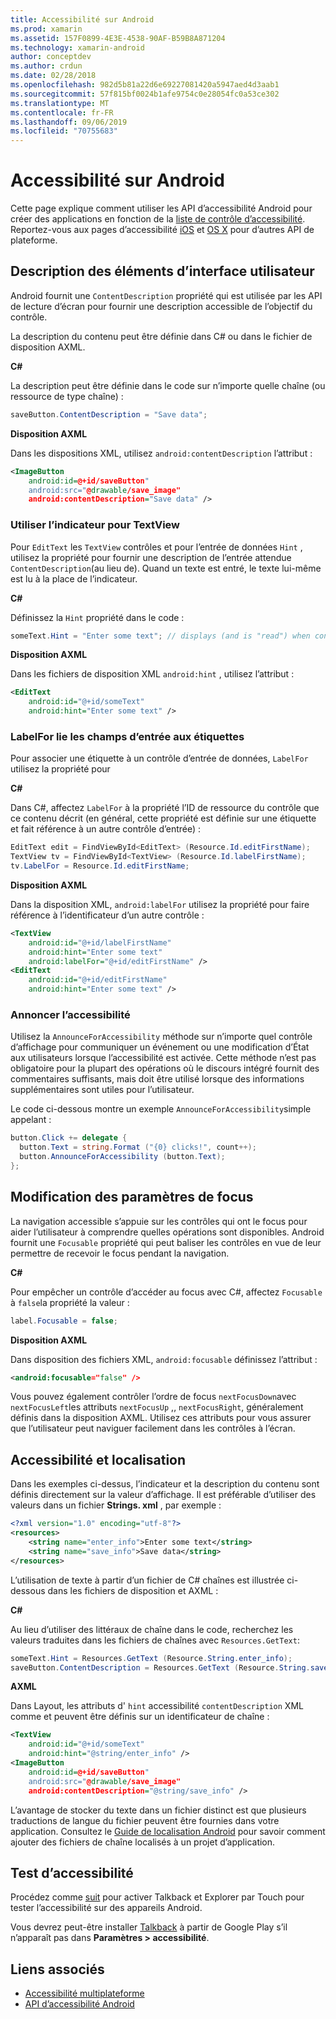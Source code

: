 ```yaml
---
title: Accessibilité sur Android
ms.prod: xamarin
ms.assetid: 157F0899-4E3E-4538-90AF-B59B8A871204
ms.technology: xamarin-android
author: conceptdev
ms.author: crdun
ms.date: 02/28/2018
ms.openlocfilehash: 982d5b81a22d6e69227081420a5947aed4d3aab1
ms.sourcegitcommit: 57f815bf0024b1afe9754c0e28054fc0a53ce302
ms.translationtype: MT
ms.contentlocale: fr-FR
ms.lasthandoff: 09/06/2019
ms.locfileid: "70755683"
---
```

# <a name="accessibility-on-android"></a>Accessibilité sur Android

Cette page explique comment utiliser les API d’accessibilité Android pour créer des applications en fonction de la [liste de contrôle d’accessibilité](~/cross-platform/app-fundamentals/accessibility.md).
Reportez-vous aux pages d’accessibilité [iOS](~/ios/app-fundamentals/accessibility.md) et [OS X](~/mac/app-fundamentals/accessibility.md) pour d’autres API de plateforme.

## <a name="describing-ui-elements"></a>Description des éléments d’interface utilisateur

Android fournit une `ContentDescription` propriété qui est utilisée par les API de lecture d’écran pour fournir une description accessible de l’objectif du contrôle.

La description du contenu peut être définie dans C# ou dans le fichier de disposition AXML.

**C#**

La description peut être définie dans le code sur n’importe quelle chaîne (ou ressource de type chaîne) :

```csharp
saveButton.ContentDescription = "Save data";
```

**Disposition AXML**

Dans les dispositions XML, utilisez `android:contentDescription` l’attribut :

```xml
<ImageButton
    android:id=@+id/saveButton"
    android:src="@drawable/save_image"
    android:contentDescription="Save data" />
```

### <a name="use-hint-for-textview"></a>Utiliser l’indicateur pour TextView

Pour `EditText` les `TextView` contrôles et pour l’entrée de données `Hint` , utilisez la propriété pour fournir une description de l’entrée attendue `ContentDescription`(au lieu de).
Quand un texte est entré, le texte lui-même est lu à la place de l’indicateur.

**C#**

Définissez la `Hint` propriété dans le code :

```csharp
someText.Hint = "Enter some text"; // displays (and is "read") when control is empty
```

**Disposition AXML**

Dans les fichiers de disposition XML `android:hint` , utilisez l’attribut :

```xml
<EditText
    android:id="@+id/someText"
    android:hint="Enter some text" />
```

### <a name="labelfor-links-input-fields-with-labels"></a>LabelFor lie les champs d’entrée aux étiquettes

Pour associer une étiquette à un contrôle d’entrée de données, `LabelFor` utilisez la propriété pour

**C#**

Dans C#, affectez `LabelFor` à la propriété l’ID de ressource du contrôle que ce contenu décrit (en général, cette propriété est définie sur une étiquette et fait référence à un autre contrôle d’entrée) :

```csharp
EditText edit = FindViewById<EditText> (Resource.Id.editFirstName);
TextView tv = FindViewById<TextView> (Resource.Id.labelFirstName);
tv.LabelFor = Resource.Id.editFirstName;
```

**Disposition AXML**

Dans la disposition XML, `android:labelFor` utilisez la propriété pour faire référence à l’identificateur d’un autre contrôle :

```xml
<TextView
    android:id="@+id/labelFirstName"
    android:hint="Enter some text"
    android:labelFor="@+id/editFirstName" />
<EditText
    android:id="@+id/editFirstName"
    android:hint="Enter some text" />
```

### <a name="announce-for-accessibility"></a>Annoncer l’accessibilité

Utilisez la `AnnounceForAccessibility` méthode sur n’importe quel contrôle d’affichage pour communiquer un événement ou une modification d’État aux utilisateurs lorsque l’accessibilité est activée. Cette méthode n’est pas obligatoire pour la plupart des opérations où le discours intégré fournit des commentaires suffisants, mais doit être utilisé lorsque des informations supplémentaires sont utiles pour l’utilisateur.

Le code ci-dessous montre un exemple `AnnounceForAccessibility`simple appelant :

```csharp
button.Click += delegate {
  button.Text = string.Format ("{0} clicks!", count++);
  button.AnnounceForAccessibility (button.Text);
};
```

## <a name="changing-focus-settings"></a>Modification des paramètres de focus

La navigation accessible s’appuie sur les contrôles qui ont le focus pour aider l’utilisateur à comprendre quelles opérations sont disponibles. Android fournit une `Focusable` propriété qui peut baliser les contrôles en vue de leur permettre de recevoir le focus pendant la navigation.

**C#**

Pour empêcher un contrôle d’accéder au focus avec C#, affectez `Focusable` à `false`la propriété la valeur :

```csharp
label.Focusable = false;
```

**Disposition AXML**

Dans disposition des fichiers XML, `android:focusable` définissez l’attribut :

```xml
<android:focusable="false" />
```

Vous pouvez également contrôler l’ordre de focus `nextFocusDown`avec `nextFocusLeft`les attributs `nextFocusUp` ,, `nextFocusRight`, généralement définis dans la disposition AXML. Utilisez ces attributs pour vous assurer que l’utilisateur peut naviguer facilement dans les contrôles à l’écran.

## <a name="accessibility-and-localization"></a>Accessibilité et localisation

Dans les exemples ci-dessus, l’indicateur et la description du contenu sont définis directement sur la valeur d’affichage. Il est préférable d’utiliser des valeurs dans un fichier **Strings. xml** , par exemple :

```xml
<?xml version="1.0" encoding="utf-8"?>
<resources>
    <string name="enter_info">Enter some text</string>
    <string name="save_info">Save data</string>
</resources>
```

L’utilisation de texte à partir d’un fichier de C# chaînes est illustrée ci-dessous dans les fichiers de disposition et AXML :

**C#**

Au lieu d’utiliser des littéraux de chaîne dans le code, recherchez les valeurs traduites dans les fichiers de chaînes avec `Resources.GetText`:

```csharp
someText.Hint = Resources.GetText (Resource.String.enter_info);
saveButton.ContentDescription = Resources.GetText (Resource.String.save_info);
```

**AXML**

Dans Layout, les attributs d' `hint` accessibilité `contentDescription` XML comme et peuvent être définis sur un identificateur de chaîne :

```xml
<TextView
    android:id="@+id/someText"
    android:hint="@string/enter_info" />
<ImageButton
    android:id=@+id/saveButton"
    android:src="@drawable/save_image"
    android:contentDescription="@string/save_info" />
```

L’avantage de stocker du texte dans un fichier distinct est que plusieurs traductions de langue du fichier peuvent être fournies dans votre application. Consultez le [Guide de localisation Android](~/android/app-fundamentals/localization.md) pour savoir comment ajouter des fichiers de chaîne localisés à un projet d’application.

## <a name="testing-accessibility"></a>Test d’accessibilité

Procédez comme [suit](https://developer.android.com/training/accessibility/testing.html#how-to) pour activer Talkback et Explorer par Touch pour tester l’accessibilité sur des appareils Android.

Vous devrez peut-être installer [Talkback](https://play.google.com/store/apps/details?id=com.google.android.marvin.talkback) à partir de Google Play s’il n’apparaît pas dans **Paramètres > accessibilité**.

## <a name="related-links"></a>Liens associés

- [Accessibilité multiplateforme](~/cross-platform/app-fundamentals/accessibility.md)
- [API d’accessibilité Android](https://developer.android.com/guide/topics/ui/accessibility/index.html)
